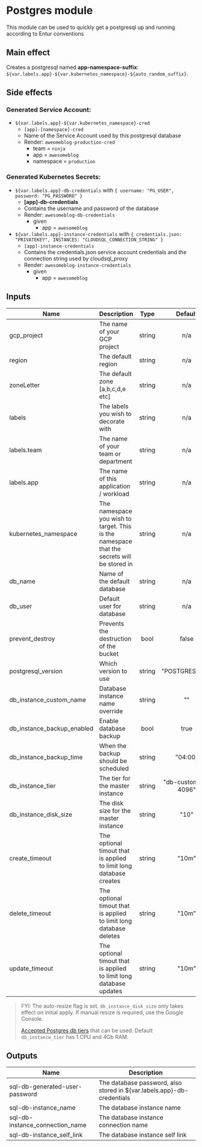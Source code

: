 # Postgres module

This module can be used to quickly get a postgresql up and running according to Entur conventions

## Main effect

Creates a postgresql named **app-namespace-suffix**: `${var.labels.app}-${var.kubernetes_namespace}-${auto_random_suffix}`.

## Side effects

### Generated Service Account:

- `${var.labels.app}-${var.kubernetes_namespace}-cred`
  - `[app]-[namespace]-cred`
  - Name of the Service Account used by this postgresql database
  - Render: `aweomeblog-production-cred`
      - team = `ninja`
      - app = `awesomeblog`
      - namespace = `production`

### Generated Kubernetes Secrets:

- `${var.labels.app}-db-credentials` with `{ username: "PG_USER", password: "PG_PASSWORD" }`
  - **[app]-db-credentials**
  - Contains the username and password of the database
  - Render: `awesomeblog-db-credentials`
    - given
      - app = `awesomeblog`
- `${var.labels.app}-instance-credentials` with `{ credentials.json: "PRIVATEKEY", INSTANCES: "CLOUDSQL_CONNECTION_STRING" }`
  - `[app]-instance-credentials`
  - Contains the credentials.json service account credentials and the connection string used by cloudsql_proxy
  - Render: `awesomeblog-instance-credentials`
    - given
      - app = `awesomeblog`

## Inputs

| Name | Description | Type | Default | Required |
|------|-------------|:----:|:-----:|:-----:|
| gcp_project | The name of your GCP project | string | n/a | yes |
| region | The default region | string | n/a | yes |
| zoneLetter | The default zone [a,b,c,d,e etc] | string | n/a | yes |
| labels | The labels you wish to decorate with | string | n/a | yes |
| labels.team | The name of your team or department | string | n/a | yes |
| labels.app | The name of this application / workload | string | n/a | yes |
| kubernetes_namespace | The namespace you wish to target. This is the namespace that the secrets will be stored in | string | n/a | yes |
| db_name | Name of the default database | string | n/a | yes |
| db_user | Default user for database | string | n/a | yes |
| prevent_destroy | Prevents the destruction of the bucket | bool | false | no |
| postgresql_version | Which version to use | string | "POSTGRES_9_6" | no |
| db_instance_custom_name | Database instance name override | string | "" | no |
| db_instance_backup_enabled | Enable database backup | bool | true | no |
| db_instance_backup_time | When the backup should be scheduled | string | "04:00" | no |
| db_instance_tier | The tier for the master instance | string | "db-custom-1-4096" | no |
| db_instance_disk_size | The disk size for the master instance | string | "10" | no |
| create_timeout | The optional timout that is applied to limit long database creates | string | "10m" | no |
| delete_timeout | The optional timout that is applied to limit long database deletes | string | "10m" | no |
| update_timeout | The optional timout that is applied to limit long database updates | string | "10m" | no |

> FYI: The auto-resize flag is set. `db_instance_disk_size` only takes effect on initial apply. If manual resize is required, use the Google Console.
> 
>[Accepted Postgres db tiers](https://cloud.google.com/sql/docs/postgres/create-instance#machine-types) that can be used. Default `db_instance_tier` has 1 CPU and 4Gb RAM. 

## Outputs

| Name | Description |
|------|-------------|
| sql-db-generated-user-password | The database password, also stored in ${var.labels.app}-db-credentials |
| sql-db-instance_name | The database instance name |
| sql-db-instance_connection_name | The database instance connection name |
| sql-db-instance_self_link | The database instance self link |
